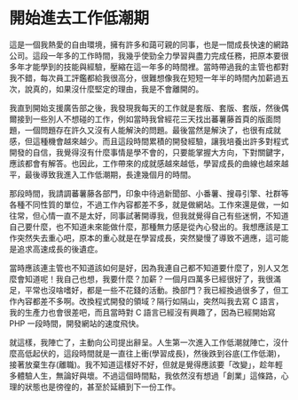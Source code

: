 # 開始進去工作低潮期

這是一個我熱愛的自由環境，擁有許多和藹可親的同事，也是一間成長快速的網路公司。這段一年多的工作時間，我幾乎使勁全力學習與盡力完成任務，把原本要很多年才能學到的技能與經驗，壓縮在這一年多的時間裡。當時帶過我的主管也都對我不錯，每次員工評鑑都給我很高分，很難想像我在短短一年半的時間內加薪過五次，說真的，如果沒什麼堅定的理由，我是不會離開的。

 我直到開始支援廣告部之後，我發現我每天的工作就是套版、套版、套版，然後偶爾接到一些別人不想碰的工作，例如當時我曾經花三天找出蕃薯藤首頁的版面問題，一個問題存在許久又沒有人能解決的問題。最後當然是解決了，也很有成就感，但這種機會越來越少。而且這段時間累積的開發經驗，讓我培養出許多對程式開發的自信，我覺得沒有什麼事情是學不會的，只要能掌握大方向，下對關鍵字，應該都會有解答。也因此，工作帶來的成就感越來越低，學習成長的曲線也越來越平，最後導致我進入工作低潮期，長達幾個月的時間。

 那段時間，我請調蕃薯藤各部門，印象中待過新聞部、小番薯、搜尋引擎、社群等各種不同性質的單位，不過工作內容都差不多，就是做網站。工作來還是做，一如往常，但心情一直不是太好，同事試著開導我，但我就覺得自己有些迷惘，不知道自己要什麼，也不知道未來能做什麼，那種無力感是從內心發出的。我想應該是工作突然失去重心吧，原本的重心就是在學習成長，突然變慢了導致不適應，這可能是追求高速成長的後遺症。

 當時應該連主管也不知道該如何是好，因為我連自己都不知道要什麼了，別人又怎麼會知道呢！我自己也想，我要什麼？加薪？一個月四萬多已經很好了，我很滿足，平常也沒啥嗜好，都是一些不花錢的活動。換部門？我已經換過很多了，但工作內容都差不多啊。改換程式開發的領域？隔行如隔山，突然叫我去寫 C 語言，我的生產力也會很差吧，而且當時對 C 語言已經沒有興趣了，因為已經開始寫 PHP 一段時間，開發網站的速度飛快。

 就這樣，我陣亡了，主動向公司提出辭呈。人生第一次進入工作低潮就陣亡，沒什麼高低起伏的，這段時間就是一直往上衝(學習成長)，然後跌到谷底(工作低潮)，接著放棄生存(離職)。我不知道這樣好不好，但就是覺得應該要「改變」，趁年輕多體驗人生，無論好與壞。不過這個時間點，我依然沒有想過「創業」這條路，心理的狀態也是徬徨的，甚至於延續到下一份工作。